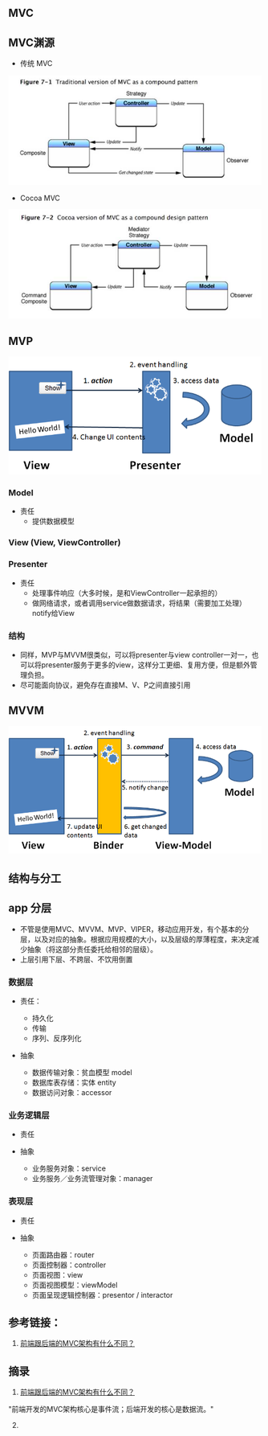 ## MVC

## MVC渊源


* 传统 MVC

![mvc-传统-示意图](res/mvc-tranditional.jpg)

* Cocoa MVC

![mvc-cocoa-示意图](res/mvc-cocoa.jpg)

## MVP

![mvp-示意图](res/mvp.png)


### Model

* 责任
	- 提供数据模型

### View (View, ViewController)


### Presenter

* 责任
	- 处理事件响应（大多时候，是和ViewController一起承担的）
	- 做网络请求，或者调用service做数据请求，将结果（需要加工处理）notify给View


### 结构

* 同样，MVP与MVVM很类似，可以将presenter与view controller一对一，也可以将presenter服务于更多的view，这样分工更细、复用方便，但是额外管理负担。
* 尽可能面向协议，避免存在直接M、V、P之间直接引用

## MVVM

![mvvm-示意图](res/mvvm.png)


## 结构与分工


## app 分层

* 不管是使用MVC、MVVM、MVP、VIPER，移动应用开发，有个基本的分层，以及对应的抽象。根据应用规模的大小，以及层级的厚薄程度，来决定减少抽象（将这部分责任委托给相邻的层级）。
* 上层引用下层、不跨层、不饮用倒置

### 数据层

* 责任：
	- 持久化
	- 传输
	- 序列、反序列化

* 抽象
	- 数据传输对象：贫血模型 model
	- 数据库表存储：实体 entity
	- 数据访问对象：accessor

### 业务逻辑层

* 责任

* 抽象
	- 业务服务对象：service
	- 业务服务／业务流管理对象：manager

### 表现层

* 责任

* 抽象
	- 页面路由器：router
	- 页面控制器：controller
	- 页面视图：view
	- 页面视图模型：viewModel
	- 页面呈现逻辑控制器：presentor / interactor


## 参考链接：
  1. [前端跟后端的MVC架构有什么不同？](http://www.zhihu.com/question/30773646)

## 摘录

1. [前端跟后端的MVC架构有什么不同？](http://www.zhihu.com/question/30773646)

"前端开发的MVC架构核心是事件流；后端开发的核心是数据流。"

2. 
